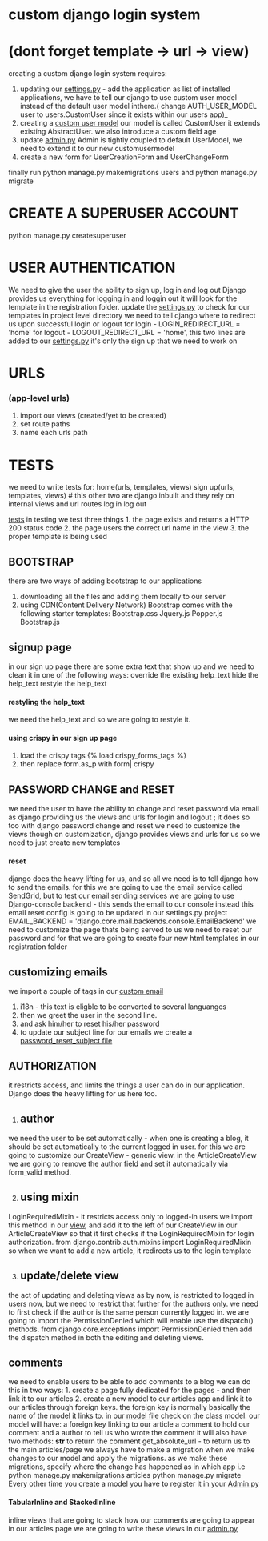 # custom django login system
# (dont forget template -> url -> view)
creating a custom django login system requires:
1. updating our [settings.py](./news_project/settings.py) - add the application as list of installed applications, we have to tell our django to use custom user model instead of the default user model inthere.( change AUTH_USER_MODEL user to users.CustomUser since it exists within our users app)_
2. creating a [custom user model](./users/models.py)
    our model is called CustomUser
    it extends existing AbstractUser.
    we also introduce a custom field age
3. update [admin.py](./users/admin.py)
    Admin is tightly coupled to default UserModel, we need to extend it to our new customusermodel
4. create a new form for UserCreationForm and UserChangeForm

finally run python manage.py makemigrations users
and python manage.py migrate

# CREATE A SUPERUSER ACCOUNT
python manage.py createsuperuser


# USER AUTHENTICATION
We need to give the user the ability to sign up, log in and log out
Django provides us everything for logging in and loggin out 
    it will look for the template in the registration folder.
    update the [settings.py](./DJANGO/news/news_project/settings.py) to check for our templates in project level directory
    we need to tell django where to redirect us upon successful login or logout
    for login - LOGIN_REDIRECT_URL = 'home'
    for logout - LOGOUT_REDIRECT_URL = 'home', this two lines are added to our [settings.py](./news_project/settings.py)
it's only the sign up that we need to work on

# URLS
### (app-level urls)
1. import our views (created/yet to be created)
2. set route paths
3. name each urls path

# TESTS
we need to write tests for:
    home(urls, templates, views)
    sign up(urls, templates, views)
    # this other two are django inbuilt and they rely on internal views and url routes
    log in
    log out

[tests](./pages/tests.py)
in testing we test three things
    1. the page exists and returns a HTTP 200 status code
    2. the page users the correct url name in the view
    3. the proper template is being used


## BOOTSTRAP
there are two ways of adding bootstrap to our applications
1. downloading all the files and adding them locally to our server
2. using CDN(Content Delivery Network)
Bootstrap comes with the following starter templates:
    Bootstrap.css
    Jquery.js
    Popper.js
    Bootstrap.js

## signup page
in our sign up page there are some extra text that show up and we need to clean it in one of the following ways:
    override the existing help_text
    hide the help_text
    restyle the help_text
#### restyling the help_text
we need the help_text and so we are going to restyle it.

#### using crispy in our sign up page
1. load the crispy tags
    {% load crispy_forms_tags %}
2. then replace form.as_p with form| crispy

## PASSWORD CHANGE and RESET
we need the user to have the ability to change and reset password via email
as django providing us the views and urls for login and logout ; it does so too with django password change and reset
we need to customize the views though
on customization, django provides views and urls for us so we need to just create new templates
#### reset
django does the heavy lifting for us, and so all we need is to tell django how to send the emails.
for this we are going to use the email service called SendGrid, but to test our email sending services we are going to use Django-console backend - this sends the email to our console instead
this email reset config  is going to be updated in our settings.py project
    EMAIL_BACKEND = 'django.core.mail.backends.console.EmailBackend' 
we need to customize the page thats being served to us we need to reset our password 
and for that we are going to create four new html templates in our registration folder

## customizing emails
we import a couple of tags in our [custom email](./templates/registration/password_reset_email.html)
1. i18n - this text is eligble to be converted to several languanges
2. then we greet the user in the second line.
3. and ask him/her to reset his/her password
4. to update our subject line for our emails we create a [password_reset_subject file](./templates/registration/password_reset_subject.txt)

## AUTHORIZATION
it restricts access, and limits the things a user can do in our application.
Django does the heavy lifting for us here too.
1. ## author 
we need the user to be set automatically - when one is creating a blog, it should be set automatically to the current logged in user.
for this we are going to customize our CreateView - generic view.
in the ArticleCreateView we are going to remove the author field and set it automatically via form_valid method.

2. ## using mixin
LoginRequiredMixin - it restricts access only to logged-in users
we import this method in our [view](./articles/views.py), and add it to the left of our CreateView in our ArticleCreateView so that it first checks if the LoginRequiredMixin for login authorization.
    from django.contrib.auth.mixins import LoginRequiredMixin
so when we want to add a new article, it redirects us to the login template

3. ## update/delete view
the act of updating and deleting views as by now, is restricted to logged in users now, but we need to restrict that further for the authors only.
we need to first check if the author is the same person currently logged in.
we are going to import the PermissionDenied which will enable use the dispatch() methods.
    from django.core.exceptions import PermissionDenied
    then add the dispatch method in both the editing and deleting views.

## comments
we need to enable users to be able to add comments to a blog
we can do this in two ways:
    1. create a page fully dedicated for the pages - and then link it to our articles
    2. create a new model to our articles app and link it to our articles through foreign keys.
the foreign key is normally basically the name of the model it links to.
in our [model file](./articles/models.py)  check on the class model.
our model will have:
    a foreign key linking to our article
    a comment to hold our comment
    and a author to tell us who wrote the comment
it will also have two methods:
    __str__ to return the comment
    get_absolute_url - to return us to the main articles/page
we always have to make a migration when we make changes to our model and apply the migrations.
as we make these migrations, specify where the change has happened as in which app i.e
    python manage.py makemigrations articles
    python manage.py migrate
Every other time you create a model you have to register it in your [Admin.py](./articles/admin.py)

#### TabularInline and StackedInline
inline views that are going to stack how our comments are going to appear in our articles page
we are going to write these views in our [admin.py](./articles/admin.py)